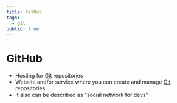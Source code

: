 ```yaml
---
title: GitHub
tags:
  - git
public: true
---
```


# GitHub

* Hosting for [Git](Git.md) repositories
* Website and/or service where you can create and manage [Git](Git.md) repositories
* It also can be described as "social network for devs"
